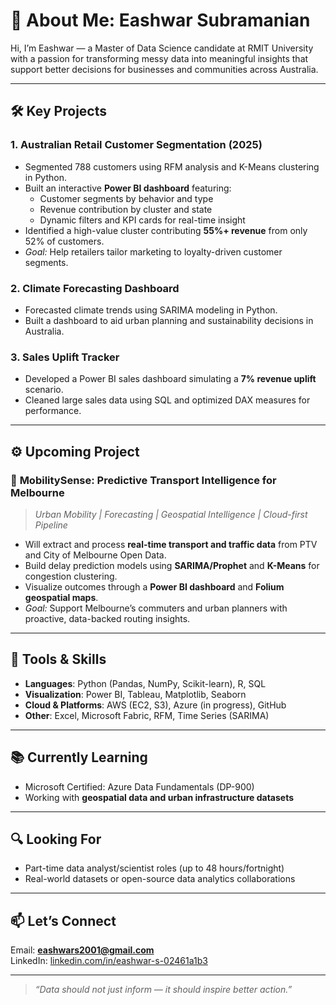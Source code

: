 # 👋 About Me: Eashwar Subramanian

Hi, I’m Eashwar — a Master of Data Science candidate at RMIT University with a passion for transforming messy data into meaningful insights that support better decisions for businesses and communities across Australia.

---

## 🛠️ Key Projects 

### 1. **Australian Retail Customer Segmentation (2025)**
- Segmented 788 customers using RFM analysis and K-Means clustering in Python.
- Built an interactive **Power BI dashboard** featuring:
  - Customer segments by behavior and type
  - Revenue contribution by cluster and state
  - Dynamic filters and KPI cards for real-time insight
- Identified a high-value cluster contributing **55%+ revenue** from only 52% of customers.
- *Goal:* Help retailers tailor marketing to loyalty-driven customer segments.

### 2. **Climate Forecasting Dashboard**
- Forecasted climate trends using SARIMA modeling in Python.
- Built a dashboard to aid urban planning and sustainability decisions in Australia.

### 3. **Sales Uplift Tracker**
- Developed a Power BI sales dashboard simulating a **7% revenue uplift** scenario.
- Cleaned large sales data using SQL and optimized DAX measures for performance.

---

## ⚙️ Upcoming Project

### 🚦 **MobilitySense: Predictive Transport Intelligence for Melbourne**
> *Urban Mobility | Forecasting | Geospatial Intelligence | Cloud-first Pipeline*

- Will extract and process **real-time transport and traffic data** from PTV and City of Melbourne Open Data.
- Build delay prediction models using **SARIMA/Prophet** and **K-Means** for congestion clustering.
- Visualize outcomes through a **Power BI dashboard** and **Folium geospatial maps**.
- *Goal:* Support Melbourne’s commuters and urban planners with proactive, data-backed routing insights.

---

## 🧠 Tools & Skills

- **Languages**: Python (Pandas, NumPy, Scikit-learn), R, SQL
- **Visualization**: Power BI, Tableau, Matplotlib, Seaborn
- **Cloud & Platforms**: AWS (EC2, S3), Azure (in progress), GitHub
- **Other**: Excel, Microsoft Fabric, RFM, Time Series (SARIMA)

---

## 📚 Currently Learning

- Microsoft Certified: Azure Data Fundamentals (DP-900)
- Working with **geospatial data and urban infrastructure datasets**

---

## 🔍 Looking For

- Part-time data analyst/scientist roles (up to 48 hours/fortnight)
- Real-world datasets or open-source data analytics collaborations

---

## 📫 Let’s Connect

Email: **eashwars2001@gmail.com**  
LinkedIn: [linkedin.com/in/eashwar-s-02461a1b3](https://www.linkedin.com/in/eashwar-s-02461a1b3/)

---

> *“Data should not just inform — it should inspire better action.”*
